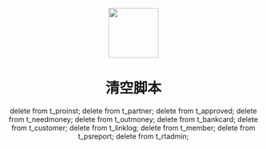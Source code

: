 <p align="center">
  <a href="https://ng-alain.com">
    <img width="100" src="https://ng-alain.com/assets/img/logo-color.svg">
  </a>
</p>

<h1 align="center">
清空脚本
</h1>

<div align="center">
delete from t_proinst;
delete from t_partner;
delete from t_approved;
delete from t_needmoney;
delete from t_outmoney;
delete from t_bankcard;
delete from t_customer;
delete from t_linklog;
delete from t_member;
delete from t_psreport;
delete from t_rtadmin;
</div>
